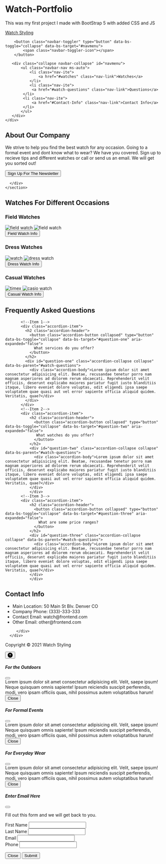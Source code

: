 # Watch-Portfolio
This was my first project I made with BootStrap 5 with added CSS and JS
<!DOCTYPE html>
<html lang="en">
<head>
    <meta charset="UTF-8">
    <title>Portfolio Project</title>
    <link href="https://cdn.jsdelivr.net/npm/bootstrap@5.1.3/dist/css/bootstrap.min.css" rel="stylesheet" integrity="sha384-1BmE4kWBq78iYhFldvKuhfTAU6auU8tT94WrHftjDbrCEXSU1oBoqyl2QvZ6jIW3" crossorigin="anonymous">
    <link rel= "stylesheet" href="css/project.css">
</head>
<body>
  <!--Heading and Navbar-->
  <nav class="navbar navbar-expand-lg navbar-dark py-3 fixed-top">
    <div class="container">
        <a href="#" class="navbar-brand text-dark">Watch Styling</a>
        
        <button class="navbar-toggler" type="button" data-bs-toggle="collapse" data-bs-target="#navmenu">
            <span class="navbar-toggler-icon"></span>
        </button>

       <div class="collapse navbar-collapse" id="navmenu">
           <ul class="navbar-nav ms-auto">
               <li class="nav-ite">
                   <a href="#watches" class="nav-link">Watches</a>
               </li>
               <li class="nav-ite">
                <a href="#watch-questions" class="nav-link">Questions</a>
            </li>
            <li class="nav-ite">
                <a href="#Contact-Info" class="nav-link">Contact Info</a>
            </li>
           </ul>
       </div>
    </div>
    
</nav>
<!--About Page/SignUp-->
<section class="p-5 text-sm-start text-center">
    <div class=" d-sm-flex p-5">
       <div>
         <h1>About <span class="text-warning">Our</span> Company</h1>
        <p class="lead my-5">
          We strive to help you find the best watch for any occasion. Going to a formal event and dont know what to wear? We have you covered. Sign up to recieve tips and different watches or call or send us an email. We will get you sorted out!
        </p>
        <button class=" btn-md p-3" data-bs-toggle="modal" data-bs-target="#enroll">Sign Up For The Newsletter</button>
      </div>
      <div class="container p-4">
      <div class= "clock">
          <div class= "hour">
            <div class="hr" id="hr"></div>
          </div>
          <div class="min">
          <div class="mn" id="mn"></div>
        </div>
        <div class="sec">
          <div class="sc" id="sc"></div>
        </div>
        </div>
        </div>
      
      
      </div>
    </section>
<!--Watches-->
<section id="watches" class="text-center bg-dark p-5">
   <div class="container">
     <div class="text-success text-center p-5">
       <h2>Watches For Different Occasions</h2>
     </div>
     <div class=" field row">
      <div class="col-md-10 g-4 p-5">
        <h3 class="text-success p-5">Field Watches</h3>
     <img class= "img-fluid"     src="images/marathon.jpeg" alt="field watch">
     <img class="img-fluid" src="images/field-watch.jpeg" alt="field watch">
       </div>
      </div>
     <div class="button d-grid col-4 p-3 mx-auto">
      <button type="button" class=" p-3 btn-sm text-center" data-bs-toggle="modal" data-bs-target="#watches1">Field Watch Info</button>
     </div>
     <!--Dress Watches-->
     <div class="dress row">
       <div class="col-md-10 g-4 p-5">
        <h3 class="text-success p-5">Dress Watches</h3>
     <img class= "img-fluid"     src="images/rolex.jpeg" alt="watch">
     <img class="img-fluid" src="images/cartier.jpeg" alt="dress watch">
       </div>
     </div>
     <div class="mx-auto d-grid col-4 p-3">
      <button type="button" class=" p-3 btn-sm text-center" data-bs-toggle="modal" data-bs-target="#dresswatches">Dress Watch Info</button>
     </div>
     <!--Casual Watches-->
     <div class=" casual row">
       <div class="col-md-10 g-4 p-5">
        <h3 class="text-success p-5 ">Casual Watches</h3>
     <img class= "img-fluid"     src="images/timex.jpeg" alt="timex">
     <img class="img-fluid" src="images/godtier.jpeg" alt="casio watch">
     </div>
     </div>
     <div class="mx-auto d-grid col-4 p-3">
      <button type="button" class=" p-3 btn-sm text-center" data-bs-toggle="modal" data-bs-target="#casualwatches">Casual Watch Info</button>
     </div>
   </div>
</section>
<!--Questions-->
<section  id="watch-questions" class="p-5">
  <div class="container">
      <h2 class="text-center mb-4">Frequently Asked Questions</h2>
      <div class="accordian"></div>
       <div class="accordion accordion-flush">
         
           <!--Item 1-->
           <div class="accordion-item">
             <h2 class="accordion-header">
               <button class="accordion-button collapsed" type="button" data-bs-toggle="collapse" data-bs-target="#question-one" aria-expanded="false">
                 What services do you offer?
               </button>
             </h2>
             <div id="question-one" class="accordion-collapse collapse" data-bs-parent="#watch-questions">
               <div class="accordion-body">Lorem ipsum dolor sit amet consectetur adipisicing elit. Beatae, recusandae tenetur porro nam magnam asperiores ad dolorem rerum obcaecati. Reprehenderit velit officiis, deserunt explicabo maiores pariatur fugit iusto blanditiis itaque, libero eveniet dolore voluptas, odit eligendi ipsa saepe voluptatem quae quasi aut vel error sapiente officia aliquid quidem. Veritatis, quae?</div>
             </div>
           </div>
           <!--Item 2-->
           <div class="accordion-item">
               <h2 class="accordion-header">
                 <button class="accordion-button collapsed" type="button" data-bs-toggle="collapse" data-bs-target="#question-two" aria-expanded="false">
                  What watches do you offer?
                 </button>
               </h2>
               <div id="question-two" class="accordion-collapse collapse" data-bs-parent="#watch-questions">
                 <div class="accordion-body">Lorem ipsum dolor sit amet consectetur adipisicing elit. Beatae, recusandae tenetur porro nam magnam asperiores ad dolorem rerum obcaecati. Reprehenderit velit officiis, deserunt explicabo maiores pariatur fugit iusto blanditiis itaque, libero eveniet dolore voluptas, odit eligendi ipsa saepe voluptatem quae quasi aut vel error sapiente officia aliquid quidem. Veritatis, quae?</div>
               </div>
               </div>
           <!--Item 3-->
           <div class="accordion-item">
               <h2 class="accordion-header">
                 <button class="accordion-button collapsed" type="button" data-bs-toggle="collapse" data-bs-target="#question-three" aria-expanded="false">
                   What are some price ranges?
                 </button>
               </h2>
               <div id="question-three" class="accordion-collapse collapse" data-bs-parent="#watch-questions">
                 <div class="accordion-body">Lorem ipsum dolor sit amet consectetur adipisicing elit. Beatae, recusandae tenetur porro nam magnam asperiores ad dolorem rerum obcaecati. Reprehenderit velit officiis, deserunt explicabo maiores pariatur fugit iusto blanditiis itaque, libero eveniet dolore voluptas, odit eligendi ipsa saepe voluptatem quae quasi aut vel error sapiente officia aliquid quidem. Veritatis, quae?</div>
               </div>
               </div>
  </div>
  </div>
        </section>
<!--Contact info-->
<section id= "Contact-Info" class="p-5">
  <div class="container p-5">
      <div class="row g-4">
          <div class="col-md">
              <h2 class="text-center mb-4">Contact Info</h2>
              <ul class="list-group list-group-flush lead">
                  <li class="list-group-item">
                      <span class="fw-bold">Main Location:</span> 50 Main St Blv. Denver CO
                  </li>
                  <li class="list-group-item">
                   <span class="fw-bold"> Company Phone:</span> (333)-333-333
               </li>
               <li class="list-group-item">
                   <span class="fw-bold">Contact Email:</span> watch@frontend.com
               </li>
               <li class="list-group-item">
                   <span class="fw-bold">Other Email:</span> other@frontend.com
               </li>
              </ul>
          </div>
         
         </div> 
      </div>
  </section>
  <!-- Footer/button -->
  <footer class=" p-5 bg-dark text-white text-center postition-relative">
    <div class="container">
        <p class="lead">Copyright &copy; 2021 Watch Styling</p>
        <a href="#" class="position-absolute bottom-0 end-0 p-5">
            <i class="bi bi-arrow-up-circle h1"></i>
        </a>
    </div>
    <button type="button" class="btn btn-danger btn-floating btn-lg" id="btn-back-to-top">
      <svg xmlns="http://www.w3.org/2000/svg" width="16" height="16" fill="currentColor" class="bi bi-arrow-up-circle-fill" viewBox="0 0 16 16">
        <path d="M16 8A8 8 0 1 0 0 8a8 8 0 0 0 16 0zm-7.5 3.5a.5.5 0 0 1-1 0V5.707L5.354 7.854a.5.5 0 1 1-.708-.708l3-3a.5.5 0 0 1 .708 0l3 3a.5.5 0 0 1-.708.708L8.5 5.707V11.5z"/>
      </svg>
    </button>
</footer>
        <!-- Modal -->
<div class="modal fade" id="watches1" data-bs-backdrop="static" data-bs-keyboard="false" tabindex="-1" aria-labelledby="watches1" aria-hidden="true">
  <div class="modal-dialog">
    <div class="modal-content">
      <div class="modal-header">
        <h5 class="modal-title">For the Outdoors</h5>
        <button type="button" class="btn-close" data-bs-dismiss="modal" aria-label="Close"></button>
      </div>
      <div class="modal-body">
        Lorem ipsum dolor sit amet consectetur adipisicing elit. Velit, saepe ipsum! Neque quisquam omnis sapiente! Ipsum reiciendis suscipit perferendis, modi, vero ipsam officiis quas, nihil possimus autem voluptatibus harum!
      </div>
      <div class="modal-footer">
        <button type="button" class="btn btn-secondary" data-bs-dismiss="modal">Close</button>
      </div>
    </div>
  </div>
</div>
<div class="modal fade" id="dresswatches" data-bs-backdrop="static" data-bs-keyboard="false" tabindex="-1" aria-labelledby="dresswatches" aria-hidden="true">
  <div class="modal-dialog">
    <div class="modal-content">
      <div class="modal-header">
        <h5 class="modal-title">For Formal Events</h5>
        <button type="button" class="btn-close" data-bs-dismiss="modal" aria-label="Close"></button>
      </div>
      <div class="modal-body">
        Lorem ipsum dolor sit amet consectetur adipisicing elit. Velit, saepe ipsum! Neque quisquam omnis sapiente! Ipsum reiciendis suscipit perferendis, modi, vero ipsam officiis quas, nihil possimus autem voluptatibus harum!
      </div>
      <div class="modal-footer">
        <button type="button" class="btn btn-secondary" data-bs-dismiss="modal">Close</button>
      </div>
    </div>
  </div>
</div>
<div class="modal fade" id="casualwatches" data-bs-backdrop="static" data-bs-keyboard="false" tabindex="-1" aria-labelledby="casualwatches" aria-hidden="true">
  <div class="modal-dialog">
    <div class="modal-content">
      <div class="modal-header">
        <h5 class="modal-title">For Everyday Wear</h5>
        <button type="button" class="btn-close" data-bs-dismiss="modal" aria-label="Close"></button>
      </div>
      <div class="modal-body">
        Lorem ipsum dolor sit amet consectetur adipisicing elit. Velit, saepe ipsum! Neque quisquam omnis sapiente! Ipsum reiciendis suscipit perferendis, modi, vero ipsam officiis quas, nihil possimus autem voluptatibus harum!
      </div>
      <div class="modal-footer">
        <button type="button" class="btn btn-secondary" data-bs-dismiss="modal">Close</button>
      </div>
    </div>
  </div>
</div>
<div class="modal fade" id="enroll" tabindex="-1" aria-labelledby="enroll" aria-hidden="true">
  <div class="modal-dialog">
    <div class="modal-content">
      <div class="modal-header">
        <h5 class="modal-title">Enter Email Here</h5>
        <button type="button" class="btn-close" data-bs-dismiss="modal" aria-label="Close"></button>
      </div>
      <div class="modal-body">
        <p class="lead">Fill out this form and we will get back to you.</p>
        <form>
            <div class="mb-3">
                <label for="first-name" class="col-form-label">
                    First Name
                </label>
                <input type="text" class="form-control">
            </div>
            <div class="mb-3">
              <label for="first-name" class="col-form-label">
                  Last Name
              </label>
              <input type="text" class="form-control">
          </div>
          <div class="mb-3">
              <label for="first-name" class="col-form-label">
                  Email
              </label>
              <input type="text" class="form-control" id="first-name">
          </div>
          <div class="mb-3">
              <label for="first-name" class="col-form-label">
                  Phone
              </label>
              <input type="text" class="form-control">
          </div>
        </form>
      </div>
      <div class="modal-footer">
        <button type="button" class="btn btn-secondary" data-bs-dismiss="modal">Close</button>
        <button type="button" class="btn btn-primary">Submit</button>
      </div>
    </div>
  </div>
</div>





<script src="https://cdn.jsdelivr.net/npm/bootstrap@5.1.3/dist/js/bootstrap.bundle.min.js" integrity="sha384-ka7Sk0Gln4gmtz2MlQnikT1wXgYsOg+OMhuP+IlRH9sENBO0LRn5q+8nbTov4+1p" crossorigin="anonymous"></script>
<script>
  const deg = 6;
  const hr = document.querySelector("#hr");
  const mn = document.querySelector("#mn");
  const sc = document.querySelector("#sc");
  setInterval(() => {
    let day = new Date();
    let hh = day.getHours() * 30;
    let mm = day.getMinutes() * deg;
    let ss = day.getSeconds() * deg;
    hr.style.transform = `rotateZ(${hh+(mm/12)}deg)`;
    mn.style.transform = `rotateZ(${mm}deg)`;
    sc.style.transform = `rotateZ(${ss}deg)`;
  })
</script> 
<script>
  let mybutton = document.getElementById("btn-back-to-top");
  
  window.onscroll = function () {
    scrollFunction();
  };
  
  function scrollFunction() {
    if (
      document.body.scrollTop > 20 ||
      document.documentElement.scrollTop > 20
    ) {
      mybutton.style.display = "block";
    } else {
      mybutton.style.display = "none";
    }
  }
  mybutton.addEventListener("click", backToTop);
  
  function backToTop() {
    document.body.scrollTop = 0;
    document.documentElement.scrollTop = 0;
  }
  </script>
    
</body>

</html>
